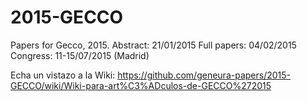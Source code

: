 2015-GECCO
==========

Papers for Gecco, 2015. 
Abstract: 21/01/2015
Full papers: 04/02/2015
Congress: 11-15/07/2015 (Madrid)

Echa un vistazo a la Wiki: https://github.com/geneura-papers/2015-GECCO/wiki/Wiki-para-art%C3%ADculos-de-GECCO%272015
